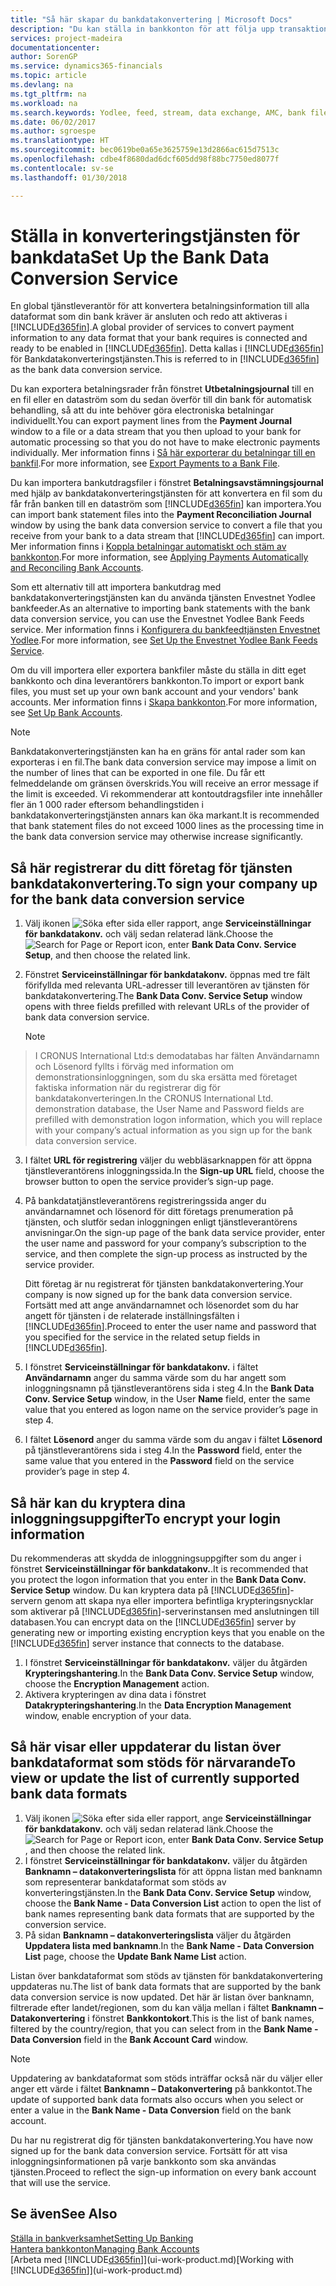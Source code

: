 ```yaml
---
title: "Så här skapar du bankdatakonvertering | Microsoft Docs"
description: "Du kan ställa in bankkonton för att följa upp transaktioner och importera eller exportera bankfeeder, till exempel Yodlee."
services: project-madeira
documentationcenter: 
author: SorenGP
ms.service: dynamics365-financials
ms.topic: article
ms.devlang: na
ms.tgt_pltfrm: na
ms.workload: na
ms.search.keywords: Yodlee, feed, stream, data exchange, AMC, bank file import, bank file export, re-export, bank transfer, AMC, bank data conversion service, funds transfer
ms.date: 06/02/2017
ms.author: sgroespe
ms.translationtype: HT
ms.sourcegitcommit: bec0619be0a65e3625759e13d2866ac615d7513c
ms.openlocfilehash: cdbe4f8680dad6dcf605dd98f88bc7750ed8077f
ms.contentlocale: sv-se
ms.lasthandoff: 01/30/2018

---
```

# <a name="set-up-the-bank-data-conversion-service"></a><span data-ttu-id="7859c-103">Ställa in konverteringstjänsten för bankdata</span><span class="sxs-lookup"><span data-stu-id="7859c-103">Set Up the Bank Data Conversion Service</span></span>
<span data-ttu-id="7859c-104">En global tjänstleverantör för att konvertera betalningsinformation till alla dataformat som din bank kräver är ansluten och redo att aktiveras i [!INCLUDE[d365fin](includes/d365fin_md.md)].</span><span class="sxs-lookup"><span data-stu-id="7859c-104">A global provider of services to convert payment information to any data format that your bank requires is connected and ready to be enabled in [!INCLUDE[d365fin](includes/d365fin_md.md)].</span></span> <span data-ttu-id="7859c-105">Detta kallas i [!INCLUDE[d365fin](includes/d365fin_md.md)] för Bankdatakonverteringstjänsten.</span><span class="sxs-lookup"><span data-stu-id="7859c-105">This is referred to in [!INCLUDE[d365fin](includes/d365fin_md.md)] as the bank data conversion service.</span></span>

<span data-ttu-id="7859c-106">Du kan exportera betalningsrader från fönstret **Utbetalningsjournal** till en en fil eller en dataström som du sedan överför till din bank för automatisk behandling, så att du inte behöver göra electroniska betalningar individuellt.</span><span class="sxs-lookup"><span data-stu-id="7859c-106">You can export payment lines from the **Payment Journal** window to a file or a data stream that you then upload to your bank for automatic processing so that you do not have to make electronic payments individually.</span></span> <span data-ttu-id="7859c-107">Mer information finns i [Så här exporterar du betalningar till en bankfil](payables-how-export-payments-bank-file.md).</span><span class="sxs-lookup"><span data-stu-id="7859c-107">For more information, see [Export Payments to a Bank File](payables-how-export-payments-bank-file.md).</span></span>

<span data-ttu-id="7859c-108">Du kan importera bankutdragsfiler i fönstret **Betalningsavstämningsjournal** med hjälp av bankdatakonverteringstjänsten för att konvertera en fil som du får från banken till en dataström som [!INCLUDE[d365fin](includes/d365fin_md.md)] kan importera.</span><span class="sxs-lookup"><span data-stu-id="7859c-108">You can import bank statement files into the **Payment Reconciliation Journal** window by using the bank data conversion service to convert a file that you receive from your bank to a data stream that [!INCLUDE[d365fin](includes/d365fin_md.md)] can import.</span></span> <span data-ttu-id="7859c-109">Mer information finns i [Koppla betalningar automatiskt och stäm av bankkonton](receivables-apply-payments-auto-reconcile-bank-accounts.md).</span><span class="sxs-lookup"><span data-stu-id="7859c-109">For more information, see [Applying Payments Automatically and Reconciling Bank Accounts](receivables-apply-payments-auto-reconcile-bank-accounts.md).</span></span>

<span data-ttu-id="7859c-110">Som ett alternativ till att importera bankutdrag med bankdatakonverteringstjänsten kan du använda tjänsten Envestnet Yodlee bankfeeder.</span><span class="sxs-lookup"><span data-stu-id="7859c-110">As an alternative to importing bank statements with the bank data conversion service, you can use the Envestnet Yodlee Bank Feeds service.</span></span> <span data-ttu-id="7859c-111">Mer information finns i [Konfigurera du bankfeedtjänsten Envestnet Yodlee](bank-how-setup-bank-statement-service.md).</span><span class="sxs-lookup"><span data-stu-id="7859c-111">For more information, see [Set Up the Envestnet Yodlee Bank Feeds Service](bank-how-setup-bank-statement-service.md).</span></span>

<span data-ttu-id="7859c-112">Om du vill importera eller exportera bankfiler måste du ställa in ditt eget bankkonto och dina leverantörers bankkonton.</span><span class="sxs-lookup"><span data-stu-id="7859c-112">To import or export bank files, you must set up your own bank account and your vendors' bank accounts.</span></span> <span data-ttu-id="7859c-113">Mer information finns i [Skapa bankkonton](bank-how-setup-bank-accounts.md).</span><span class="sxs-lookup"><span data-stu-id="7859c-113">For more information, see [Set Up Bank Accounts](bank-how-setup-bank-accounts.md).</span></span>

> [!NOTE]  
>   <span data-ttu-id="7859c-114">Bankdatakonverteringstjänsten kan ha en gräns för antal rader som kan exporteras i en fil.</span><span class="sxs-lookup"><span data-stu-id="7859c-114">The bank data conversion service may impose a limit on the number of lines that can be exported in one file.</span></span> <span data-ttu-id="7859c-115">Du får ett felmeddelande om gränsen överskrids.</span><span class="sxs-lookup"><span data-stu-id="7859c-115">You will receive an error message if the limit is exceeded.</span></span> <span data-ttu-id="7859c-116">Vi rekommenderar att kontoutdragsfiler inte innehåller fler än 1 000 rader eftersom behandlingstiden i bankdatakonverteringstjänsten annars kan öka markant.</span><span class="sxs-lookup"><span data-stu-id="7859c-116">It is recommended that bank statement files do not exceed 1000 lines as the processing time in the bank data conversion service may otherwise increase significantly.</span></span>

## <a name="to-sign-your-company-up-for-the-bank-data-conversion-service"></a><span data-ttu-id="7859c-117">Så här registrerar du ditt företag för tjänsten bankdatakonvertering.</span><span class="sxs-lookup"><span data-stu-id="7859c-117">To sign your company up for the bank data conversion service</span></span>
1. <span data-ttu-id="7859c-118">Välj ikonen ![Söka efter sida eller rapport](media/ui-search/search_small.png "Ikonen Söka efter sida eller rapport"), ange **Serviceinställningar för bankdatakonv.** och välj sedan relaterad länk.</span><span class="sxs-lookup"><span data-stu-id="7859c-118">Choose the ![Search for Page or Report](media/ui-search/search_small.png "Search for Page or Report icon") icon, enter **Bank Data Conv. Service Setup**, and then choose the related link.</span></span>  
2. <span data-ttu-id="7859c-119">Fönstret **Serviceinställningar för bankdatakonv.** öppnas med tre fält förifyllda med relevanta URL-adresser till leverantören av tjänsten för bankdatakonvertering.</span><span class="sxs-lookup"><span data-stu-id="7859c-119">The **Bank Data Conv. Service Setup** window opens with three fields prefilled with relevant URLs of the provider of bank data conversion service.</span></span>

    > [!NOTE]  
>   <span data-ttu-id="7859c-120">I CRONUS International Ltd:s demodatabas har fälten Användarnamn och Lösenord fyllts i förväg med information om demonstrationsinloggningen, som du ska ersätta med företaget faktiska information när du registrerar dig för bankdatakonverteringen.</span><span class="sxs-lookup"><span data-stu-id="7859c-120">In the CRONUS International Ltd. demonstration database, the User Name and Password fields are prefilled with demonstration logon information, which you will replace with your company’s actual information as you sign up for the bank data conversion service.</span></span>
3. <span data-ttu-id="7859c-121">I fältet **URL för registrering** väljer du webbläsarknappen för att öppna tjänstleverantörens inloggningssida.</span><span class="sxs-lookup"><span data-stu-id="7859c-121">In the **Sign-up URL** field, choose the browser button to open the service provider’s sign-up page.</span></span>  
4. <span data-ttu-id="7859c-122">På bankdatatjänstleverantörens registreringssida anger du användarnamnet och lösenord för ditt företags prenumeration på tjänsten, och slutför sedan inloggningen enligt tjänstleverantörens anvisningar.</span><span class="sxs-lookup"><span data-stu-id="7859c-122">On the sign-up page of the bank data service provider, enter the user name and password for your company’s subscription to the service, and then complete the sign-up process as instructed by the service provider.</span></span>

    <span data-ttu-id="7859c-123">Ditt företag är nu registrerat för tjänsten bankdatakonvertering.</span><span class="sxs-lookup"><span data-stu-id="7859c-123">Your company is now signed up for the bank data conversion service.</span></span> <span data-ttu-id="7859c-124">Fortsätt med att ange användarnamnet och lösenordet som du har angett för tjänsten i de relaterade inställningsfälten i [!INCLUDE[d365fin](includes/d365fin_md.md)].</span><span class="sxs-lookup"><span data-stu-id="7859c-124">Proceed to enter the user name and password that you specified for the service in the related setup fields in [!INCLUDE[d365fin](includes/d365fin_md.md)].</span></span>
5. <span data-ttu-id="7859c-125">I fönstret **Serviceinställningar för bankdatakonv.** i fältet **Användarnamn** anger du samma värde som du har angett som inloggningsnamn på tjänstleverantörens sida i steg 4.</span><span class="sxs-lookup"><span data-stu-id="7859c-125">In the **Bank Data Conv. Service Setup** window, in the User **Name** field, enter the same value that you entered as logon name on the service provider’s page in step 4.</span></span>
6. <span data-ttu-id="7859c-126">I fältet **Lösenord** anger du samma värde som du angav i fältet **Lösenord** på tjänstleverantörens sida i steg 4.</span><span class="sxs-lookup"><span data-stu-id="7859c-126">In the **Password** field, enter the same value that you entered in the **Password** field on the service provider’s page in step 4.</span></span>

## <a name="to-encrypt-your-login-information"></a><span data-ttu-id="7859c-127">Så här kan du kryptera dina inloggningsuppgifter</span><span class="sxs-lookup"><span data-stu-id="7859c-127">To encrypt your login information</span></span>
<span data-ttu-id="7859c-128">Du rekommenderas att skydda de inloggningsuppgifter som du anger i fönstret **Serviceinställningar för bankdatakonv.**.</span><span class="sxs-lookup"><span data-stu-id="7859c-128">It is recommended that you protect the logon information that you enter in the **Bank Data Conv. Service Setup** window.</span></span> <span data-ttu-id="7859c-129">Du kan kryptera data på [!INCLUDE[d365fin](includes/d365fin_md.md)]-servern genom att skapa nya eller importera befintliga krypteringsnycklar som aktiverar på [!INCLUDE[d365fin](includes/d365fin_md.md)]-serverinstansen med anslutningen till databasen.</span><span class="sxs-lookup"><span data-stu-id="7859c-129">You can encrypt data on the [!INCLUDE[d365fin](includes/d365fin_md.md)] server by generating new or importing existing encryption keys that you enable on the [!INCLUDE[d365fin](includes/d365fin_md.md)] server instance that connects to the database.</span></span>

1. <span data-ttu-id="7859c-130">I fönstret **Serviceinställningar för bankdatakonv.** väljer du åtgärden **Krypteringshantering**.</span><span class="sxs-lookup"><span data-stu-id="7859c-130">In the **Bank Data Conv. Service Setup** window, choose the **Encryption Management** action.</span></span>
2. <span data-ttu-id="7859c-131">Aktivera krypteringen av dina data i fönstret **Datakrypteringshantering**.</span><span class="sxs-lookup"><span data-stu-id="7859c-131">In the **Data Encryption Management** window, enable encryption of your data.</span></span>

## <a name="to-view-or-update-the-list-of-currently-supported-bank-data-formats"></a><span data-ttu-id="7859c-132">Så här visar eller uppdaterar du listan över bankdataformat som stöds för närvarande</span><span class="sxs-lookup"><span data-stu-id="7859c-132">To view or update the list of currently supported bank data formats</span></span>
1. <span data-ttu-id="7859c-133">Välj ikonen ![Söka efter sida eller rapport](media/ui-search/search_small.png "Ikonen Söka efter sida eller rapport"), ange **Serviceinställningar för bankdatakonv.** och välj sedan relaterad länk.</span><span class="sxs-lookup"><span data-stu-id="7859c-133">Choose the ![Search for Page or Report](media/ui-search/search_small.png "Search for Page or Report icon") icon, enter **Bank Data Conv. Service Setup** , and then choose the related link.</span></span>
2. <span data-ttu-id="7859c-134">I fönstret **Serviceinställningar för bankdatakonv.** väljer du åtgärden **Banknamn – datakonverteringslista** för att öppna listan med banknamn som representerar bankdataformat som stöds av konverteringstjänsten.</span><span class="sxs-lookup"><span data-stu-id="7859c-134">In the **Bank Data Conv. Service Setup** window, choose the **Bank Name - Data Conversion List** action to open the list of bank names representing bank data formats that are supported by the conversion service.</span></span>
3. <span data-ttu-id="7859c-135">På sidan **Banknamn – datakonverteringslista** väljer du åtgärden **Uppdatera lista med banknamn**.</span><span class="sxs-lookup"><span data-stu-id="7859c-135">In the **Bank Name - Data Conversion List** page, choose the **Update Bank Name List** action.</span></span>

<span data-ttu-id="7859c-136">Listan över bankdataformat som stöds av tjänsten för bankdatakonvertering uppdateras nu.</span><span class="sxs-lookup"><span data-stu-id="7859c-136">The list of bank data formats that are supported by the bank data conversion service is now updated.</span></span> <span data-ttu-id="7859c-137">Det här är listan över banknamn, filtrerade efter landet/regionen, som du kan välja mellan i fältet **Banknamn – Datakonvertering** i fönstret **Bankkontokort**.</span><span class="sxs-lookup"><span data-stu-id="7859c-137">This is the list of bank names, filtered by the country/region, that you can select from in the **Bank Name - Data Conversion** field in the **Bank Account Card** window.</span></span>

> [!NOTE]  
>   <span data-ttu-id="7859c-138">Uppdatering av bankdataformat som stöds inträffar också när du väljer eller anger ett värde i fältet **Banknamn – Datakonvertering** på bankkontot.</span><span class="sxs-lookup"><span data-stu-id="7859c-138">The update of supported bank data formats also occurs when you select or enter a value in the **Bank Name - Data Conversion** field on the bank account.</span></span>

<span data-ttu-id="7859c-139">Du har nu registrerat dig för tjänsten bankdatakonvertering.</span><span class="sxs-lookup"><span data-stu-id="7859c-139">You have now signed up for the bank data conversion service.</span></span> <span data-ttu-id="7859c-140">Fortsätt för att visa inloggningsinformationen på varje bankkonto som ska användas tjänsten.</span><span class="sxs-lookup"><span data-stu-id="7859c-140">Proceed to reflect the sign-up information on every bank account that will use the service.</span></span>

## <a name="see-also"></a><span data-ttu-id="7859c-141">Se även</span><span class="sxs-lookup"><span data-stu-id="7859c-141">See Also</span></span>
[<span data-ttu-id="7859c-142">Ställa in bankverksamhet</span><span class="sxs-lookup"><span data-stu-id="7859c-142">Setting Up Banking</span></span>](bank-setup-banking.md)  
[<span data-ttu-id="7859c-143">Hantera bankkonton</span><span class="sxs-lookup"><span data-stu-id="7859c-143">Managing Bank Accounts</span></span>](bank-manage-bank-accounts.md)  
<span data-ttu-id="7859c-144">[Arbeta med [!INCLUDE[d365fin](includes/d365fin_md.md)]](ui-work-product.md)</span><span class="sxs-lookup"><span data-stu-id="7859c-144">[Working with [!INCLUDE[d365fin](includes/d365fin_md.md)]](ui-work-product.md)</span></span>

